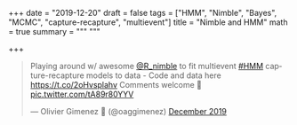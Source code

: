 +++
date = "2019-12-20"
draft = false
tags = ["HMM", "Nimble", "Bayes", "MCMC", "capture-recapture", "multievent"]
title = "Nimble and HMM"
math = true
summary = """
"""

+++

<blockquote class="twitter-tweet"><p lang="en" dir="ltr">Playing around w/ awesome <a href="https://twitter.com/R_nimble?ref_src=twsrc%5Etfw">@R_nimble</a> to fit multievent <a href="https://twitter.com/hashtag/HMM?src=hash&amp;ref_src=twsrc%5Etfw">#HMM</a> capture-recapture models to data - Code and data here <a href="https://t.co/2oHvsplahv">https://t.co/2oHvsplahv</a> Comments welcome 🤗 <a href="https://t.co/tA89r80YYV">pic.twitter.com/tA89r80YYV</a></p>&mdash; Olivier Gimenez 🖖 (@oaggimenez) <a href="https://twitter.com/oaggimenez/status/1207959690744881152?ref_src=twsrc%5Etfw">December 2019</a></blockquote> <script async src="https://platform.twitter.com/widgets.js" charset="utf-8"></script> 